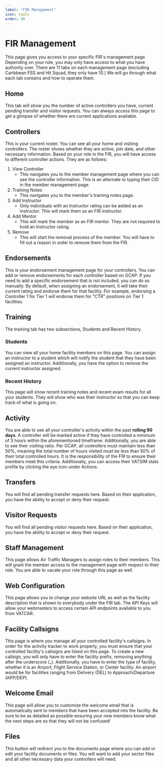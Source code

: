 ```yaml
---
label: "FIR Management"
icon: tools
order: 90
---
```


# FIR Management

This page gives you access to your specific FIR's management page. Depending on your role, you may only have access to what you have authority over. There are 11 tabs on each management page (excluding Caribbean FSS and Hit Squad, they only have 10.) We will go through what each tab contains and how to operate them.

## Home

This tab will show you the number of active controllers you have, current pending transfer and visitor requests. You can always access this page to get a glimpse of whether there are current applications available.

## Controllers

This is your current roster. You can see all your home and visiting controllers. The roster shows whether they are active, join date, and other necessary information. Based on your role in the FIR, you will have access to different controller actions. They are as follows:

1. View Controller
    - This navigates you to the member management page where you can see the controller information. This is an alternate to typing their CID in the member management page.
2. Training Notes
    - This navigates you to the member's training notes page.
3. Add Instructor
    - Only individuals with an Instructor rating can be added as an instructor. This will mark them as an FIR instructor.
4. Add Mentor
    - This will mark the member as an FIR mentor. They are not required to hold an Instructor rating.
5. Remove
    - This will start the removal process of the member. You will have to fill out a reason in order to remove them from the FIR.

## Endorsements

This is your endorsement management page for your controllers. You can add or remove endorsements for each controller based on GCAP. If you need to add a specific endorsement that is not included, you can do so manually. By default, when assigning an endorsement, it will take their current rating and endorse them for that facility. For example, endorsing a Controller 1 for Tier 1 will endorse them for "CTR" positions on Tier 1 facilities.

## Training

The training tab has two subsections, Students and Recent History.

### Students

You can view all your home facility members on this page. You can assign an instructor to a student which will notify the student that they have been assigned an instructor. Additionally, you have the option to remove the current instructor assigned.

### Recent History

This page will show recent training notes and recent exam results for all your students. They will show who was their instructor so that you can keep track of what is going on.

## Activity

You are able to see all your controller's activity within the past **rolling 90 days**. A controller will be marked active if they have controlled a minimum of 3 hours within the aforementioned timeframe. Additionally, you are able to see their visiting ratio. Per GCAP, all controllers must maintain less than 50%, meaning the total number of hours visited must be less than 50% of their total controlled hours. It is the responsibility of the FIR to ensure their members meet this criteria. Additionally, you can access their VATSIM stats profile by clicking the eye icon under Actions.

## Transfers

You will find all pending transfer requests here. Based on their application, you have the ability to accept or deny their request.

## Visitor Requests

You will find all pending visitor requests here. Based on their application, you have the ability to accept or deny their request.

## Staff Management

This page allows Air Traffic Managers to assign roles to their members. This will grant the member access to the management page with respect to their role. You are able to vacate your role through this page as well.

## Web Configuration

This page allows you to change your website URL as well as the facility description that is shown to everybody under the FIR tab. The API Keys will allow your webmasters to access certain API endpoints available to you from VATCAR.

## Facility Callsigns

This page is where you manage all your controlled facility's callsigns. In order for the activity tracker to work properly, you must ensure that your controlled facility's callsigns are listed on this page. To create a new callsign, you will only have to enter the facility prefix, removing anything after the underscore (_). Additionally, you have to enter the type of facility, whether it is an Airport, Flight Service Station, or Center facility. An airport would be for facilities ranging from Delivery (DEL) to Approach/Departure (APP/DEP).

## Welcome Email

This page will allow you to customize the welcome email that is automatically sent to members that have been accepted into the facility. Be sure to be as detailed as possible ensuring your new members know what the next steps are so that they will not be confused!

## Files

This button will redirect you to the documents page where you can add or edit your facility documents or files. You will want to add your sector files and all other necessary data your controllers will need.